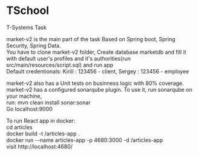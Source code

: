 # TSchool
T-Systems Task    

market-v2 is the main part of the task
Based on Spring boot, Spring Security, Spring Data.  
You have to clone market-v2 folder, Create database marketdb and fill it with default user's profiles and it's authorities(run src/main/resources/script.sql) and run app  
Default credentionals: Kirill : 123456 - client, Sergey : 123456 - employee  
  
market-v2 also has a Unit tests on businness logic with 80% coverage.  
market-v2 has a configured sonarqube plugin. To use it, run sonarqube on your machine,    
run: mvn clean install sonar:sonar  
Go localhost:9000  
  
To run React app in docker:  
cd articles  
docker build -t <username>/articles-app .  
docker run --name articles-app -p 4680:3000 -d <username>/articles-app  
visit http://localhost:4680/
